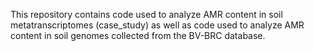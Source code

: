This repository contains code used to analyze AMR content in soil metatranscriptomes (case_study) as well as code used to analyze AMR content in soil genomes collected from the BV-BRC database. 

 
